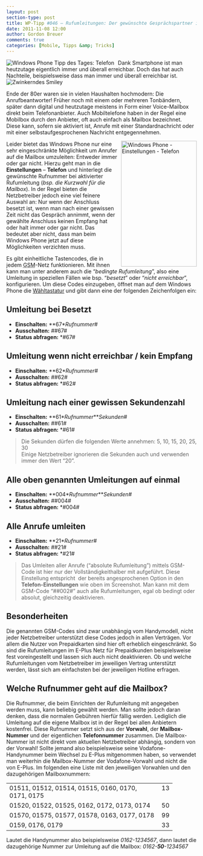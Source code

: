 ```yaml
---
layout: post
section-type: post
title: WP-Tipp #046 – Rufumleitungen: Der gewünschte Gesprächspartner ist vorübergehend nicht zu erreichen!
date: 2011-11-08 12:00
author: Gordon Breuer
comments: true
categories: [Mobile, Tipps &amp; Tricks]
---
```

<p><img style="margin: 0px 10px 0px 0px; display: inline; float: left" title="" alt="Windows Phone Tipp des Tages: Telefon" align="left" src="http://anheledirwp.blob.core.windows.net/wordpress/2011/11/telefon1.png" /></p>  <p>Dank Smartphone ist man heutzutage eigentlich immer und überall erreichbar. Doch das hat auch Nachteile, beispielsweise dass man immer und überall erreichbar ist. <img style="border-bottom-style: none; border-left-style: none; border-top-style: none; border-right-style: none" class="wlEmoticon wlEmoticon-winkingsmile" alt="Zwinkerndes Smiley" src="http://anheledirwp.blob.core.windows.net/wordpress/2011/11/wlEmoticon-winkingsmile1.png" /></p>  <p>Ende der 80er waren sie in vielen Haushalten hochmodern: Die Anrufbeantworter! Früher noch mit einem oder mehreren Tonbändern, später dann digital und heutzutage meistens in Form einer Voice-Mailbox direkt beim Telefonanbieter. Auch Mobiltelefone haben in der Regel eine Mobilbox durch den Anbieter, oft auch einfach als Mailbox bezeichnet. Diese kann, sofern sie aktiviert ist, Anrufe mit einer Standardnachricht oder mit einer selbstaufgesprochenen Nachricht entgegennehmen.</p>  <p><img style="margin: 0px 0px 0px 10px; display: inline; float: right" title="" alt="Windows Phone - Einstellungen - Telefon" align="right" src="http://anheledirwp.blob.core.windows.net/wordpress/2011/11/6325022679_5e06550d64.jpg" width="200" height="333" />Leider bietet das Windows Phone nur eine sehr eingeschränkte Möglichkeit um Anrufer auf die Mailbox umzuleiten: Entweder immer oder gar nicht. Hierzu geht man in die <strong>Einstellungen</strong> – <strong>Telefon</strong> und hinterlegt die gewünschte Rufnummer bei aktivierter Rufumleitung (<em>bsp. die Kurzwahl für die Mailbox</em>). In der Regel bieten die Netzbetreiber jedoch eine viel feinere Auswahl an: Nur wenn der Anschluss besetzt ist, wenn man nach einer gewissen Zeit nicht das Gespräch annimmt, wenn der gewählte Anschluss keinen Empfang hat oder halt immer oder gar nicht. Das bedeutet aber nicht, dass man beim Windows Phone jetzt auf diese Möglichkeiten verzichten muss.</p>  <p>Es gibt einheitliche Tastencodes, die in jedem <abbr lang="en" title="Global System for Mobile Communications">GSM</abbr>-Netz funktionieren. Mit ihnen kann man unter anderem auch die “<em>bedingte Rufumleitung</em>”, also eine Umleitung in speziellen Fällen wie bsp. “<em>besetzt</em>” oder “<em>nicht erreichbar</em>”, konfigurieren. Um diese Codes einzugeben, öffnet man auf dem Windows Phone die <a href="/post/2011/10/26/WP-Tipp-038-%E2%80%93-Und-telefonieren-kann-man-damit-auch.aspx">Wähltastatur</a> und gibt dann eine der folgenden Zeichenfolgen ein:</p>  <h2>Umleitung bei Besetzt</h2>  <ul>   <li><strong>Einschalten:</strong> **67*<em>Rufnummer</em># </li>    <li><strong>Ausschalten:</strong> ##67# </li>    <li><strong>Status abfragen:</strong> *#67# </li> </ul>  <h2>Umleitung wenn nicht erreichbar / kein Empfang</h2>  <ul>   <li><strong>Einschalten:</strong> **62*<em>Rufnummer</em># </li>    <li><strong>Ausschalten:</strong> ##62# </li>    <li><strong>Status abfragen:</strong> *#62# </li> </ul>  <h2>Umleitung nach einer gewissen Sekundenzahl</h2>  <ul>   <li><strong>Einschalten:</strong> **61*<em>Rufnummer</em>**<em>Sekunden</em># </li>    <li><strong>Ausschalten:</strong> ##61# </li>    <li><strong>Status abfragen:</strong> *#61# </li> </ul>  <blockquote>   <p>Die Sekunden dürfen die folgenden Werte annehmen: 5, 10, 15, 20, 25, 30      <br />Einige Netzbetreiber ignorieren die Sekunden auch und verwenden immer den Wert “20”.</p> </blockquote>  <h2>Alle oben genannten Umleitungen auf einmal</h2>  <ul>   <li><strong>Einschalten:</strong> **004*<em>Rufnummer</em>**<em>Sekunden</em># </li>    <li><strong>Ausschalten:</strong> ##004# </li>    <li><strong>Status abfragen:</strong> *#004# </li> </ul>  <h2>Alle Anrufe umleiten</h2>  <ul>   <li><strong>Einschalten:</strong> **21*<em>Rufnummer</em># </li>    <li><strong>Ausschalten:</strong> ##21# </li>    <li><strong>Status abfragen:</strong> *#21# </li> </ul>  <blockquote>   <p>Das Umleiten aller Anrufe (“absolute Rufumleitung”) mittels GSM-Code ist hier nur der Vollständigkeithalber mit aufgeführt. Diese Einstellung entspricht&#160; der bereits angesprochenen Option in den <strong>Telefon-Einstellungen</strong> wie oben im Screenshot. Man kann mit dem GSM-Code “##002#” auch alle Rufumleitungen, egal ob bedingt oder absolut, gleichzeitig deaktivieren.</p> </blockquote>  <h2>Besonderheiten</h2>  <p>Die genannten GSM-Codes sind zwar unabhängig vom Handymodell, nicht jeder Netzbetreiber unterstützt diese Codes jedoch in allen Verträgen. Vor allem die Nutzer von Prepaidkarten sind hier oft erheblich eingeschränkt. So sind die Rufumleitungen im E-Plus Netz für Prepaidkunden beispielsweise fest voreingestellt und lassen sich auch nicht deaktivieren. Ob und welche Rufumleitungen vom Netzbetreiber im jeweiligen Vertrag unterstützt werden, lässt sich am einfachsten bei der jeweiligen Hotline erfragen.</p>  <h2>Welche Rufnummer geht auf die Mailbox?</h2>  <p>Die Rufnummer, die beim Einrichten der Rufumleitung mit angegeben werden muss, kann beliebig gewählt werden. Man sollte jedoch daran denken, dass die normalen Gebühren hierfür fällig werden. Lediglich die Umleitung auf die eigene Mailbox ist in der Regel bei allen Anbietern kostenfrei. Diese Rufnummer setzt sich aus der <strong>Vorwahl</strong>, der <strong>Mailbox-Nummer</strong> und der eigentlichen <strong>Telefonnummer</strong> zusammen. Die Mailbox-Nummer ist nicht direkt vom aktuellen Netzbetreiber abhängig, sondern von der Vorwahl! Sollte jemand also beispielsweise seine Vodafone-Handynummer beim Wechsel zu E-Plus mitgenommen haben, so verwendet man weiterhin die Mailbox-Nummer der Vodafone-Vorwahl und nicht die von E-Plus. Im folgenden eine Liste mit den jeweiligen Vorwahlen und den dazugehörigen Mailboxnummern:</p>  <table border="0" cellspacing="0" cellpadding="2" width="400"><tbody>     <tr>       <td valign="top" width="387">01511, 01512, 01514, 01515, 0160, 0170, 0171, 0175</td>        <td valign="top" width="13">13</td>     </tr>      <tr>       <td valign="top" width="387">01520, 01522, 01525, 0162, 0172, 0173, 0174</td>        <td valign="top" width="13">50</td>     </tr>      <tr>       <td valign="top" width="387">01570, 01575, 01577, 01578, 0163, 0177, 0178</td>        <td valign="top" width="13">99</td>     </tr>      <tr>       <td valign="top" width="387">0159, 0176, 0179</td>        <td valign="top" width="13">33</td>     </tr>   </tbody></table>  <p>Lautet die Handynummer also beispielsweise <em>0162-1234567</em>, dann lautet die dazugehörige Nummer zur Umleitung auf die Mailbox: <em>0162-<strong>50</strong>-1234567</em></p>
